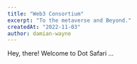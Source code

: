 ```yaml
---
title: "Web3 Consortium"
excerpt: "To the metaverse and Beyond."
createdAt: "2022-11-03"
author: damian-wayne
---
```

Hey, there! Welcome to Dot Safari …
